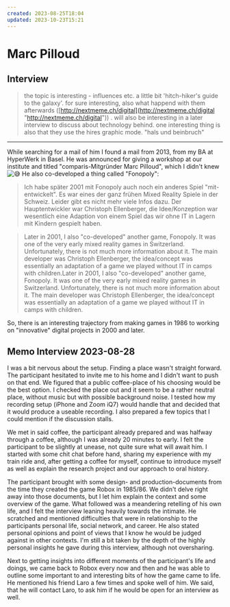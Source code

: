 ```yaml
---
created: 2023-08-25T18:04
updated: 2023-10-23T15:21
---
```

# Marc Pilloud

## Interview
> the topic is interesting - influences etc. a little bit 'hitch-hiker's guide to the galaxy'. for sure interesting, also what happend with them afterwards ([http://nextmeme.ch/digital](http://nextmeme.ch/digital "http://nextmeme.ch/digital")) . will also be interesting in a later interview to discuss about technology behind. one interesting thing is also that they use the hires graphic mode. "hals und beinbruch"
---
While searching for a mail of him I found a mail from 2013, from my BA at HyperWerk in Basel. He was announced for giving a workshop at our institute and titled "comparis-Mitgründer Marc Pilloud", which I didn't knew ![😅](https://discord.com/assets/b45af785b0e648fe2fb7e318a6b8010c.svg) He also co-developed a thing called "Fonopoly":

> Ich habe später 2001 mit Fonopoly auch noch ein anderes Spiel "mit-entwickelt". Es war eines der ganz frühen Mixed Reality Spiele in der Schweiz. Leider gibt es nicht mehr viele Infos dazu. Der Hauptentwickler war Christoph Ellenberger, die Idee/Konzeption war wesentlich eine Adaption von einem Spiel das wir ohne IT in Lagern mit Kindern gespielt haben.

> Later in 2001, I also "co-developed" another game, Fonopoly. It was one of the very early mixed reality games in Switzerland. Unfortunately, there is not much more information about it. The main developer was Christoph Ellenberger, the idea/concept was essentially an adaptation of a game we played without IT in camps with children.Later in 2001, I also "co-developed" another game, Fonopoly. It was one of the very early mixed reality games in Switzerland. Unfortunately, there is not much more information about it. The main developer was Christoph Ellenberger, the idea/concept was essentially an adaptation of a game we played without IT in camps with children.

So, there is an interesting trajectory from making games in 1986 to working on "innovative" digital projects in 2000 and later.

## Memo Interview 2023-08-28
I was a bit nervous about the setup. Finding a place wasn't straight forward. The participant hesitated to invite me to his home and I didn't want to push on that end. We figured that a public coffee-place of his choosing would be the best option. I checked the place out and it seem to be a rather neutral place, without music but with possible background noise. I tested how my recording setup (iPhone and Zoom iQ7) would handle that and decided that it would produce a useable recording. I also prepared a few topics that I could mention if the discussion stalls. 

We met in said coffee, the participant already prepared and was halfway through a coffee, although I was already 20 minutes to early. I felt the participant to be slightly at unease, not quite sure what will await him. I started with some chit chat before hand, sharing my experience with my train ride and, after getting a coffee for myself, continue to introduce myself as well as explain the research project and our approach to oral history. 

The participant brought with some design- and production-documents from the time they created the game Robox in 1985/86. We didn't delve right away into those documents, but I let him explain the context and some overview of the game. What followed was a meandering retelling of his own life, and I felt the interview leaning heavily towards the intimate. He scratched and mentioned difficulties that were in relationship to the participants personal life, social network, and career. He also stated personal opinions and point of views that I know he would be judged against in other contexts. I'm still a bit taken by the depth of the highly personal insights he gave during this interview, although not oversharing.

Next to getting insights into different moments of the participant's life and doings, we came back to Robox every now and then and he was able to outline some important to and interesting bits of how the game came to life. He mentioned his friend Laro a few times and spoke well of him. We said, that he will contact Laro, to ask him if he would be open for an interview as well.